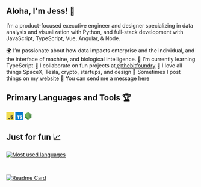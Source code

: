 ## Aloha, I'm Jess! :pineapple:

I’m a product-focused executive engineer and designer specializing in data analysis and visualization with Python, and full-stack development with JavaScript, TypeScript, Vue, Angular, & Node. 

:earth_africa: I’m passionate about how data impacts enterprise and the individual, and the interface of machine, and biological intelligence.
:hatched_chick: I’m currently learning TypeScript
:briefcase: I collaborate on fun projects at<a href="https://www.thebitfoundry.net"> @thebitfoundry</a>
:rocket: I love all things SpaceX, Tesla, crypto, startups, and design
:art: Sometimes I post things on my<a href="https://www.jessicajane.org"> website</a>
:e-mail: You can send me a message <a href="https://jessicajane.org/contact/"> here</a>

## Primary Languages and Tools :trophy:

<img height="20" src="https://raw.githubusercontent.com/SciFae/image-data/master/javascript.png" style="max-width:100%;">
<a target="_blank" rel="noopener noreferrer" href="https://raw.githubusercontent.com/github/explore/80688e429a7d4ef2fca1e82350fe8e3517d3494d/topics/typescript/typescript.png"><img height="20" src="https://raw.githubusercontent.com/SciFae/image-data/master/typescript.png" style="max-width:100%;"></a>
<!-- <a target="_blank" rel="noopener noreferrer" href="https://raw.githubusercontent.com/github/explore/80688e429a7d4ef2fca1e82350fe8e3517d3494d/topics/react/react.png"><img height="20" src="https://raw.githubusercontent.com/github/explore/80688e429a7d4ef2fca1e82350fe8e3517d3494d/topics/react/react.png" style="max-width:100%;"></a> -->
<a target="_blank" rel="noopener noreferrer" href="https://raw.githubusercontent.com/github/explore/80688e429a7d4ef2fca1e82350fe8e3517d3494d/topics/nodejs/nodejs.png"><img height="20" src="https://raw.githubusercontent.com/SciFae/image-data/master/nodejs.png" style="max-width:100%;"></a>

## Just for fun :chart_with_upwards_trend:

<!-- [![Jess's GitHub stats](https://github-readme-stats.vercel.app/api?username=scifae)](https://github.com/scifae/github-readme-stats) -->
[![Most used languages](https://github-readme-stats.vercel.app/api/top-langs/?username=scifae&layout=compact&theme=dark)](https://github.com/scifae/github-readme-stats)

</br>

[![Readme Card](https://github-readme-stats.vercel.app/api/pin/?username=scifae&repo=scifae-readme-stats)](https://scifae.github.io)
